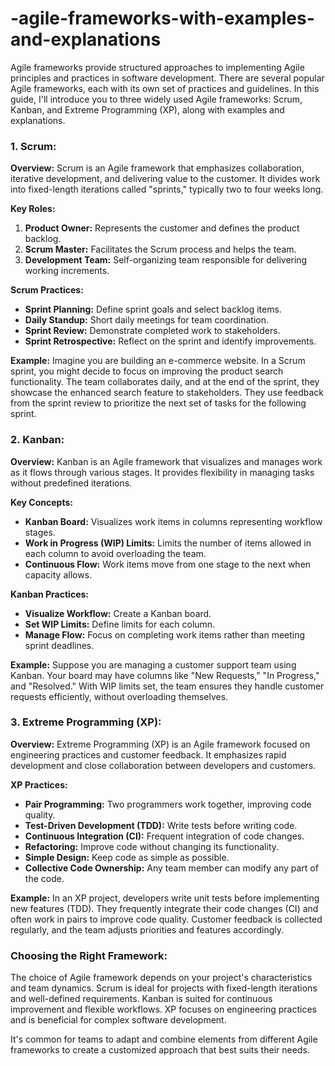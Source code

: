 # -agile-frameworks-with-examples-and-explanations

Agile frameworks provide structured approaches to implementing Agile principles and practices in software development. There are several popular Agile frameworks, each with its own set of practices and guidelines. In this guide, I'll introduce you to three widely used Agile frameworks: Scrum, Kanban, and Extreme Programming (XP), along with examples and explanations.

### 1. Scrum:

**Overview:**
Scrum is an Agile framework that emphasizes collaboration, iterative development, and delivering value to the customer. It divides work into fixed-length iterations called "sprints," typically two to four weeks long.

**Key Roles:**
1. **Product Owner:** Represents the customer and defines the product backlog.
2. **Scrum Master:** Facilitates the Scrum process and helps the team.
3. **Development Team:** Self-organizing team responsible for delivering working increments.

**Scrum Practices:**
- **Sprint Planning:** Define sprint goals and select backlog items.
- **Daily Standup:** Short daily meetings for team coordination.
- **Sprint Review:** Demonstrate completed work to stakeholders.
- **Sprint Retrospective:** Reflect on the sprint and identify improvements.

**Example:**
Imagine you are building an e-commerce website. In a Scrum sprint, you might decide to focus on improving the product search functionality. The team collaborates daily, and at the end of the sprint, they showcase the enhanced search feature to stakeholders. They use feedback from the sprint review to prioritize the next set of tasks for the following sprint.

### 2. Kanban:

**Overview:**
Kanban is an Agile framework that visualizes and manages work as it flows through various stages. It provides flexibility in managing tasks without predefined iterations.

**Key Concepts:**
- **Kanban Board:** Visualizes work items in columns representing workflow stages.
- **Work in Progress (WIP) Limits:** Limits the number of items allowed in each column to avoid overloading the team.
- **Continuous Flow:** Work items move from one stage to the next when capacity allows.

**Kanban Practices:**
- **Visualize Workflow:** Create a Kanban board.
- **Set WIP Limits:** Define limits for each column.
- **Manage Flow:** Focus on completing work items rather than meeting sprint deadlines.

**Example:**
Suppose you are managing a customer support team using Kanban. Your board may have columns like "New Requests," "In Progress," and "Resolved." With WIP limits set, the team ensures they handle customer requests efficiently, without overloading themselves.

### 3. Extreme Programming (XP):

**Overview:**
Extreme Programming (XP) is an Agile framework focused on engineering practices and customer feedback. It emphasizes rapid development and close collaboration between developers and customers.

**XP Practices:**
- **Pair Programming:** Two programmers work together, improving code quality.
- **Test-Driven Development (TDD):** Write tests before writing code.
- **Continuous Integration (CI):** Frequent integration of code changes.
- **Refactoring:** Improve code without changing its functionality.
- **Simple Design:** Keep code as simple as possible.
- **Collective Code Ownership:** Any team member can modify any part of the code.

**Example:**
In an XP project, developers write unit tests before implementing new features (TDD). They frequently integrate their code changes (CI) and often work in pairs to improve code quality. Customer feedback is collected regularly, and the team adjusts priorities and features accordingly.

### Choosing the Right Framework:

The choice of Agile framework depends on your project's characteristics and team dynamics. Scrum is ideal for projects with fixed-length iterations and well-defined requirements. Kanban is suited for continuous improvement and flexible workflows. XP focuses on engineering practices and is beneficial for complex software development.

It's common for teams to adapt and combine elements from different Agile frameworks to create a customized approach that best suits their needs.
